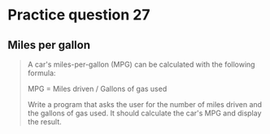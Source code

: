 # Practice question 27

## Miles per gallon

> A car's miles-per-gallon (MPG) can be calculated with the following formula:
>
> MPG = Miles driven / Gallons of gas used
>
> Write a program that asks the user for the number of miles driven and the gallons of gas used. It should calculate the car's MPG and display the result.
